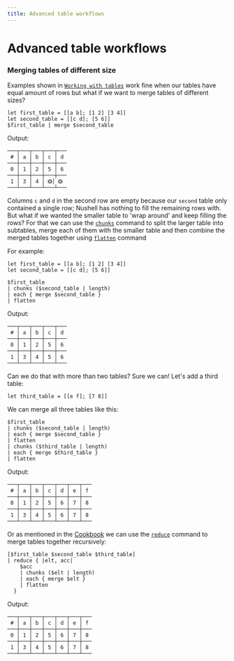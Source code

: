 ```yaml
---
title: Advanced table workflows
---
```


# Advanced table workflows

### Merging tables of different size

Examples shown in [`Working with tables`](../book/working_with_tables.md) work fine when our tables have equal amount of rows but what if we want to merge tables of different sizes?

```nu
let first_table = [[a b]; [1 2] [3 4]]
let second_table = [[c d]; [5 6]]
$first_table | merge $second_table
```

Output:

```
───┬───┬───┬───┬───
 # │ a │ b │ c │ d
───┼───┼───┼───┼───
 0 │ 1 │ 2 │ 5 │ 6
───┼───┼───┼───┼───
 1 │ 3 │ 4 │ ❎│ ❎
───┴───┴───┴───┴───
```

Columns `c` and `d` in the second row are empty because our `second` table only contained a single row; Nushell has nothing to fill the remaining rows with. But what if we wanted the smaller table to 'wrap around' and keep filling the rows? For that we can use the [`chunks`](/commands/docs/chunks.md) command to split the larger table into subtables, merge each of them with the smaller table and then combine the merged tables together using [`flatten`](/commands/docs/flatten.md) command

For example:

```nu
let first_table = [[a b]; [1 2] [3 4]]
let second_table = [[c d]; [5 6]]

$first_table
| chunks ($second_table | length)
| each { merge $second_table }
| flatten
```

Output:

```
───┬───┬───┬───┬───
 # │ a │ b │ c │ d
───┼───┼───┼───┼───
 0 │ 1 │ 2 │ 5 │ 6
───┼───┼───┼───┼───
 1 │ 3 │ 4 │ 5 │ 6
───┴───┴───┴───┴───
```

Can we do that with more than two tables? Sure we can! Let's add a third table:

```nu
let third_table = [[e f]; [7 8]]
```

We can merge all three tables like this:

```nu
$first_table
| chunks ($second_table | length)
| each { merge $second_table }
| flatten
| chunks ($third_table | length)
| each { merge $third_table }
| flatten
```

Output:

```
───┬───┬───┬───┬───┬───┬───
 # │ a │ b │ c │ d │ e │ f
───┼───┼───┼───┼───┼───┼───
 0 │ 1 │ 2 │ 5 │ 6 │ 7 │ 8
───┼───┼───┼───┼───┼───┼───
 1 │ 3 │ 4 │ 5 │ 6 │ 7 │ 8
───┴───┴───┴───┴───┴───┴───
```

Or as mentioned in the [Cookbook](https://www.nushell.sh/book/working_with_tables.html#merging-tables) we can use the [`reduce`](../commands/docs/reduce.md) command to merge tables together recursively:

```nu
[$first_table $second_table $third_table]
| reduce { |elt, acc|
    $acc
    | chunks ($elt | length)
    | each { merge $elt }
    | flatten
  }
```

Output:

```
───┬───┬───┬───┬───┬───┬───
 # │ a │ b │ c │ d │ e │ f
───┼───┼───┼───┼───┼───┼───
 0 │ 1 │ 2 │ 5 │ 6 │ 7 │ 8
───┼───┼───┼───┼───┼───┼───
 1 │ 3 │ 4 │ 5 │ 6 │ 7 │ 8
───┴───┴───┴───┴───┴───┴───
```
